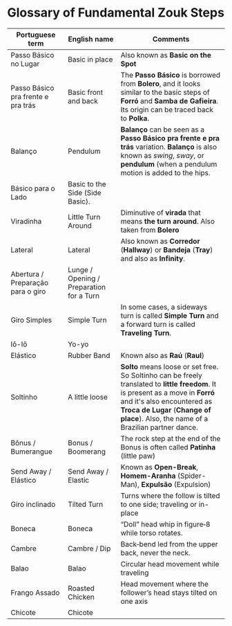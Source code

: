 # Glossary of Fundamental Zouk Steps

| Portuguese term | English name | Comments |
|-----------------|--------------|----------|
| Passo Básico no Lugar | Basic in place | Also known as **Basic on the Spot** |
| Passo Básico pra frente e pra trás | Basic front and back | The **Passo Básico** is borrowed from **Bolero**, and it looks similar to the basic steps of **Forró** and **Samba de Gafieira**. Its origin can be traced back to **Polka**.|
| Balanço  | Pendulum | **Balanço** can be seen as a **Passo Básico pra frente e pra trás** variation. **Balanço** is also known as *swing*, *sway*, or **pendulum** (when a pendulum motion is added to the hips. |
| Básico para o Lado |  Basic to the Side (Side Basic). | |
| Viradinha | Little Turn Around | Diminutive of **virada** that means **the turn around**. Also taken from **Bolero**|
| Lateral | Lateral | Also known as **Corredor** (**Hallway**) or **Bandeja** (**Tray**) and also as **Infinity**. |
| Abertura / Preparação para o giro | Lunge / Opening / Preparation for a Turn | |
| Giro Simples| Simple Turn |  In some cases, a sideways turn is called **Simple Turn** and a forward turn is called **Traveling Turn**.|
| Iô-Iô| Yo-yo |  |
| Elástico| Rubber Band | Known also as **Raú** (**Raul**)  |
| Soltinho | A little loose | **Solto** means loose or set free. So Soltinho can be freely translated to **little freedom**. It is present as a move in **Forró** and it's also encountered as **Troca de Lugar** (**Change of place**). Also, the name of a Brazilian partner dance.|
| Bônus / Bumerangue | Bonus / Boomerang | The rock step at the end of the Bonus is often called **Patinha** (little paw)  |
| Send Away / Elástico | Send Away / Elastic | Known as **Open-Break**, **Homem-Aranha** (Spider-Man), **Expulsão** (Expulsion)  |
| Giro inclinado | Tilted Turn | Turns where the follow is tilted to one side; traveling or in-place|
| Boneca| Boneca | “Doll” head whip in figure‑8 while torso rotates. |
| Cambre| Cambre / Dip | Back‑bend led from the upper back, never the neck. |
| Balao| Balao | Circular head movement while traveling |
| Frango Assado| Roasted Chicken | Head movement where the follower’s head stays tilted on one axis |
| Chicote| Chicote |  |





